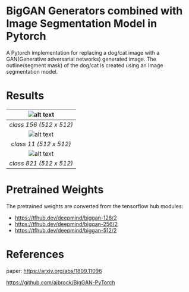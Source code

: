 # BigGAN Generators combined with Image Segmentation Model in Pytorch 
A Pytorch implementation for replacing a dog/cat image with a GAN(Generative adversarial networks) generated image. The outline(segment mask) of the dog/cat is created using an Image segmentation model.

# Results 
|![alt text](./assets/p1.png)|
|:--:|
|*class 156 (512 x 512)*|
|![alt text](./assets/p2.png)|
|*class 11 (512 x 512)*|
|![alt text](./assets/p3.png)|
|*class 821 (512 x 512)*|


# Pretrained Weights 
The pretrained weights are converted from the tensorflow hub modules: 
- https://tfhub.dev/deepmind/biggan-128/2  
- https://tfhub.dev/deepmind/biggan-256/2 
- https://tfhub.dev/deepmind/biggan-512/2  


# References 
paper: https://arxiv.org/abs/1809.11096

https://github.com/ajbrock/BigGAN-PyTorch
